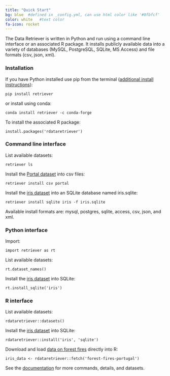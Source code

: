 ```yaml
---
title: "Quick Start"
bg: blue  #defined in _config.yml, can use html color like '#0fbfcf'
color: white   #text color
fa-icon: rocket
---
```


The Data Retriever is written in Python and run using a command line interface
or an associated R package. It installs publicly available data into a variety
of databases (MySQL, PostgreSQL, SQLite, MS Access) and file formats (csv, json,
xml).

### Installation

If you have Python installed use pip from the terminal
([additional install instructions](#install)):

```
pip install retriever
```

or install using conda:

```
conda install retriever -c conda-forge
```

To install the associated R package:

```
install.packages('rdataretriever')
```

### Command line interface

List available datasets:

```
retriever ls
```

Install the [Portal dataset](https://github.com/weecology/portaldata) into csv
files:

```
retriever install csv portal
```

Install the [iris dataset](https://archive.ics.uci.edu/ml/datasets/Iris/) into
an SQLite database named iris.sqlite:

```
retriever install sqlite iris -f iris.sqlite
```

Available install formats are: mysql, postgres, sqlite, access, csv, json, and
xml.

### Python interface

Import:

```
import retriever as rt
```

List available datasets:

```
rt.dataset_names()
```

Install the [iris dataset](https://archive.ics.uci.edu/ml/datasets/Iris/) into
SQLite:

```
rt.install_sqlite('iris')
```

### R interface

List available datasets:

```
rdataretriever::datasets()
```

Install the [iris dataset](https://archive.ics.uci.edu/ml/datasets/Iris/) into
SQLite:

```
rdataretriever::install('iris', 'sqlite')
```

Download and load
[data on forest fires](https://archive.ics.uci.edu/ml/datasets/Forest+Fires)
directly into R:

```
iris_data <- rdataretriever::fetch('forest-fires-portugal')
```

See the [documentation](#docs) for more commands, details, and
datasets.
